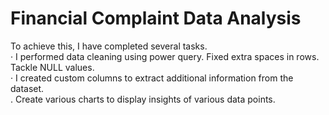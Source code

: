 # Financial Complaint Data Analysis 

To achieve this, I have completed several tasks.<br>
· I performed data cleaning using power query. Fixed extra spaces in rows. Tackle NULL values.<br>
· I created custom columns to extract additional information from the dataset.<br>
. Create various charts to display insights of various data points.


